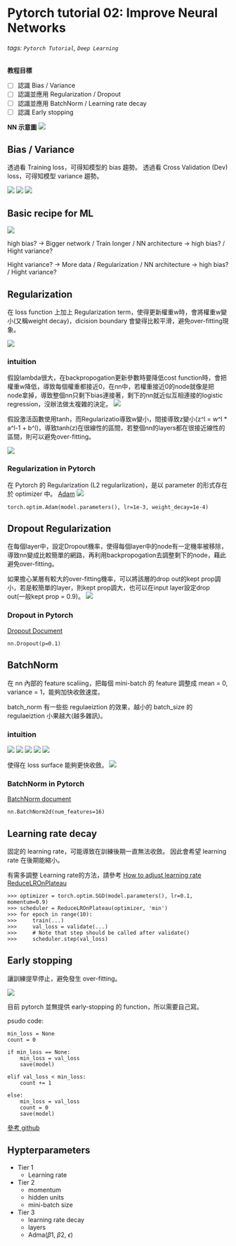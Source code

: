# Pytorch tutorial 02: Improve Neural Networks
###### tags: `Pytorch Tutorial`, `Deep Learning`
**教程目標**
- [ ] 認識 Bias / Variance
- [ ] 認識並應用 Regularization / Dropout
- [ ] 認識並應用 BatchNorm / Learning rate decay
- [ ] 認識 Early stopping

**NN 示意圖**
![](https://i.imgur.com/3x8K1ZG.png)

## Bias / Variance
透過看 Training loss，可得知模型的 bias 趨勢。
透過看 Cross Validation (Dev) loss，可得知模型 variance 趨勢。

![](https://i.imgur.com/6A0KjKK.png)
![](https://i.imgur.com/5oWxKZ9.png)
![](https://i.imgur.com/6rzTxYw.png)

## Basic recipe for ML
![](https://i.imgur.com/kOzMKMU.png)

high bias? $\rightarrow$ Bigger network / Train longer / NN architecture $\rightarrow$ high bias? / Hight variance?

Hight variance?  $\rightarrow$ More data / Regularization / NN architecture $\rightarrow$ high bias? / Hight variance?

## Regularization
在 loss function 上加上 Regularization term，使得更新權重w時，會將權重w變小(又稱weight decay)，dicision boundary 會變得比較平滑，避免over-fitting現象。

![](https://i.imgur.com/vT5n9Dp.png)

### intuition
假設lambda很大，在backpropogation更新參數時要降低cost function時，會把權重w降低，導致每個權重都接近0，在nn中，若權重接近0的node就像是把node拿掉，導致整個nn只剩下bias連接著，剩下的nn就近似互相連接的logistic regression，沒辦法做太複雜的決定。
![](https://i.imgur.com/7PbDJN9.png)

假設激活函數使用tanh，而Regularizatio導致w變小，間接導致z變小(z^l = w^l * a^l-1 + b^l)，導致tanh(z)在很線性的區間，若整個nn的layers都在很接近線性的區間，則可以避免over-fitting。

![](https://i.imgur.com/qdkmDz1.png)

### Regularization in Pytorch
在 Pytorch 的 Regularization (L2 regularlization)，是以 parameter 的形式存在於 optimizer 中。
[Adam](https://pytorch.org/docs/stable/optim.html#torch.optim.Adam)
![](https://i.imgur.com/ACMfDM2.png)
```
torch.optim.Adam(model.parameters(), lr=1e-3, weight_decay=1e-4)
```
## Dropout Regularization
在每個layer中，設定Dropout機率，使得每個layer中的node有一定機率被移除，導致nn變成比較簡單的網路，再利用backpropogation去調整剩下的node，藉此避免over-fitting。

如果擔心某層有較大的over-fitting機率，可以將該層的drop out的kept prop調小，若是較簡單的layer，則kept prop調大，也可以在input layer設定drop out(一般kept prop = 0.9)。
![](https://i.imgur.com/xQFCjQ6.png)

### Dropout in Pytorch
[Dropout Document](https://i.imgur.com/uSA0JRg.png)
```
nn.Dropout(p=0.1)
```

## BatchNorm
在 nn 內部的 feature scaliing，把每個 mini-batch 的 feature 調整成 mean = 0, variance = 1，能夠加快收斂速度。

batch_norm 有一些些 regulaeiztion 的效果，越小的 batch_size 的 regulaeiztion 小果越大(越多雜訊)。

### intuition
![](https://i.imgur.com/ELh4HAz.png)
![](https://i.imgur.com/N5bwQWO.png)
![](https://i.imgur.com/8dfAufz.png)
![](https://i.imgur.com/S16Wp9p.png)
![](https://i.imgur.com/7TR99p3.png)

使得在 loss surface 能夠更快收斂。
![](https://i.imgur.com/sWNRHeW.png)


### BatchNorm in Pytorch
[BatchNorm document](https://pytorch.org/docs/stable/generated/torch.nn.BatchNorm2d.html#torch.nn.BatchNorm2d)
```
nn.BatchNorm2d(num_features=16)
```

## Learning rate decay
固定的 learning rate，可能導致在訓練後期一直無法收斂。
因此會希望 learning rate 在後期能縮小。

有需多調整 Learning rate的方法，請參考 [How to adjust learning rate](https://pytorch.org/docs/stable/optim.html#how-to-adjust-learning-rate)
[ReduceLROnPlateau](https://pytorch.org/docs/stable/optim.html#torch.optim.lr_scheduler.ReduceLROnPlateau)
```
>>> optimizer = torch.optim.SGD(model.parameters(), lr=0.1, momentum=0.9)
>>> scheduler = ReduceLROnPlateau(optimizer, 'min')
>>> for epoch in range(10):
>>>     train(...)
>>>     val_loss = validate(...)
>>>     # Note that step should be called after validate()
>>>     scheduler.step(val_loss)
```

## Early stopping
讓訓練提早停止，避免發生 over-fitting。

![](https://i.imgur.com/pwTyqg9.png)

目前 pytorch 並無提供 early-stopping 的 function，所以需要自己寫。

psudo code:
```python=
min_loss = None
count = 0

if min_loss == None:
    min_loss = val_loss
    save(model)
    
elif val_loss < min_loss:
    count += 1

else:
    min_loss = val_loss
    count = 0
    save(model)
```

[參考 github ](https://github.com/Bjarten/early-stopping-pytorch)

## Hypterparameters
- Tier 1
    - Learning rate
- Tier 2
    - momentum
    - hidden units
    - mini-batch size
- Tier 3
    - learning rate decay
    - layers
    - Adma($\beta1$, $\beta2$, $\epsilon$)